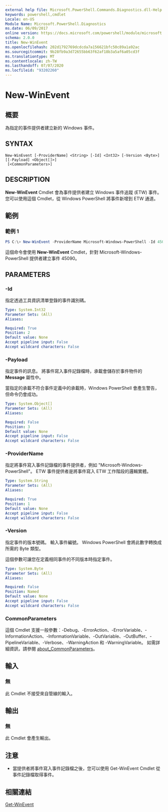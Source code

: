 ```yaml
---
external help file: Microsoft.PowerShell.Commands.Diagnostics.dll-Help.xml
keywords: powershell,cmdlet
Locale: en-US
Module Name: Microsoft.PowerShell.Diagnostics
ms.date: 06/09/2017
online version: https://docs.microsoft.com/powershell/module/microsoft.powershell.diagnostics/new-winevent?view=powershell-5.1&WT.mc_id=ps-gethelp
schema: 2.0.0
title: New-WinEvent
ms.openlocfilehash: 202d1792769dcdcda7a156621bfc50c89a1a92ac
ms.sourcegitcommit: 9b28fb9a3d72655bb63f62af18b3a5af6a05cd3f
ms.translationtype: MT
ms.contentlocale: zh-TW
ms.lasthandoff: 07/07/2020
ms.locfileid: "93202260"
---
```

# New-WinEvent

## 概要

為指定的事件提供者建立新的 Windows 事件。

## SYNTAX

```
New-WinEvent [-ProviderName] <String> [-Id] <Int32> [-Version <Byte>] [[-Payload] <Object[]>]
 [<CommonParameters>]
```

## DESCRIPTION

**New-WinEvent** Cmdlet 會為事件提供者建立 Windows 事件追蹤 (ETW) 事件。
您可以使用這個 Cmdlet，從 Windows PowerShell 將事件新增到 ETW 通道。

## 範例

### 範例 1

```powershell
PS C:\> New-WinEvent -ProviderName Microsoft-Windows-PowerShell -Id 45090 -Payload @("Workflow", "Running")
```

這個命令會使用 **New-WinEvent** Cmdlet，針對 Microsoft-Windows-PowerShell 提供者建立事件 45090。

## PARAMETERS

### -Id

指定透過工具資訊清單登錄的事件識別碼。

```yaml
Type: System.Int32
Parameter Sets: (All)
Aliases:

Required: True
Position: 2
Default value: None
Accept pipeline input: False
Accept wildcard characters: False
```

### -Payload

指定事件的訊息。 將事件寫入事件記錄檔時，承載會儲存於事件物件的 **Message** 屬性中。

當指定的承載不符合事件定義中的承載時，Windows PowerShell 會產生警告，但命令仍會成功。

```yaml
Type: System.Object[]
Parameter Sets: (All)
Aliases:

Required: False
Position: 3
Default value: None
Accept pipeline input: False
Accept wildcard characters: False
```

### -ProviderName

指定將事件寫入事件記錄檔的事件提供者，例如 "Microsoft-Windows-PowerShell"。 ETW 事件提供者是將事件寫入 ETW 工作階段的邏輯實體。

```yaml
Type: System.String
Parameter Sets: (All)
Aliases:

Required: True
Position: 1
Default value: None
Accept pipeline input: False
Accept wildcard characters: False
```

### -Version

指定事件的版本號碼。 輸入事件編號。 Windows PowerShell 會將此數字轉換成所需的 Byte 類型。

這個參數可讓您在定義相同事件的不同版本時指定事件。

```yaml
Type: System.Byte
Parameter Sets: (All)
Aliases:

Required: False
Position: Named
Default value: None
Accept pipeline input: False
Accept wildcard characters: False
```

### CommonParameters

這個 Cmdlet 支援一般參數：-Debug、-ErrorAction、-ErrorVariable、-InformationAction、-InformationVariable、-OutVariable、-OutBuffer、-PipelineVariable、-Verbose、-WarningAction 和 -WarningVariable。 如需詳細資訊，請參閱 [about_CommonParameters](https://go.microsoft.com/fwlink/?LinkID=113216)。

## 輸入

### 無

此 Cmdlet 不接受來自管線的輸入。

## 輸出

### 無

此 Cmdlet 會產生輸出。

## 注意

* 當提供者將事件寫入事件記錄檔之後，您可以使用 Get-WinEvent Cmdlet 從事件記錄檔取得事件。

## 相關連結

[Get-WinEvent](Get-WinEvent.md)
